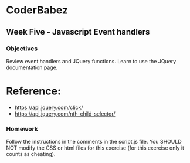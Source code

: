 # CoderBabez

##  Week Five - Javascript Event handlers

### Objectives
Review event handlers and JQuery functions. Learn to use the JQuery documentation page.

# Reference:
* https://api.jquery.com/click/
* https://api.jquery.com/nth-child-selector/

### Homework
Follow the instructions in the comments in the script.js file.
You SHOULD NOT modify the CSS or html files for this exercise (for this exercise only it counts as cheating).
